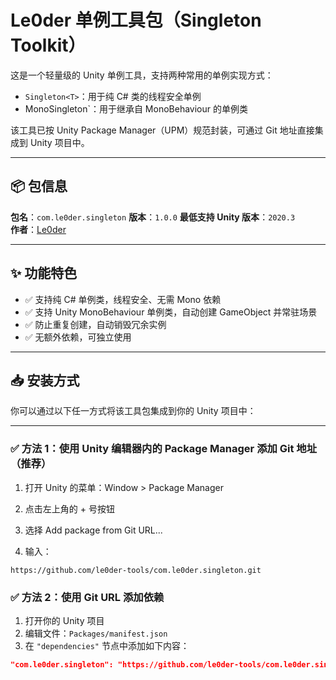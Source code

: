 # Le0der 单例工具包（Singleton Toolkit）

这是一个轻量级的 Unity 单例工具，支持两种常用的单例实现方式：

- `Singleton<T>`：用于纯 C# 类的线程安全单例
- MonoSingleton<T>`：用于继承自 MonoBehaviour 的单例类

该工具已按 Unity Package Manager（UPM）规范封装，可通过 Git 地址直接集成到 Unity 项目中。

---

## 📦 包信息

**包名**：`com.le0der.singleton`
**版本**：`1.0.0` 
**最低支持 Unity 版本**：`2020.3`  
**作者**：[Le0der](https://github.com/le0der)

---

## ✨ 功能特色

- ✅ 支持纯 C# 单例类，线程安全、无需 Mono 依赖
- ✅ 支持 Unity MonoBehaviour 单例类，自动创建 GameObject 并常驻场景
- ✅ 防止重复创建，自动销毁冗余实例
- ✅ 无额外依赖，可独立使用

---

## 📥 安装方式

你可以通过以下任一方式将该工具包集成到你的 Unity 项目中：

---
### ✅ 方法 1：使用 Unity 编辑器内的 Package Manager 添加 Git 地址（推荐）

1. 打开 Unity 的菜单：Window > Package Manager

2. 点击左上角的 + 号按钮

3. 选择 Add package from Git URL...

4. 输入：
```arduino
https://github.com/le0der-tools/com.le0der.singleton.git
```
### ✅ 方法 2：使用 Git URL 添加依赖

1. 打开你的 Unity 项目
2. 编辑文件：`Packages/manifest.json`
3. 在 `"dependencies"` 节点中添加如下内容：

```json
"com.le0der.singleton": "https://github.com/le0der-tools/com.le0der.singleton.git"
```
